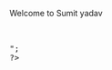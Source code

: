 Welcome to Sumit yadav
<pre>
<html>
<body>
<?php
echo "<img src='https://ssyadav123bucket.s3.ap-south-1.amazonaws.com/1.jpg' , width='499', height='392' />";
?>
</body>
</html>
</pre>
